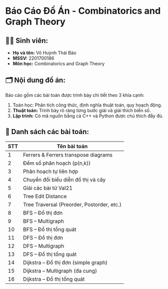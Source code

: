 #  Báo Cáo Đồ Án - Combinatorics and Graph Theory

## 🧑‍💻 Sinh viên:
- **Họ và tên:** Võ Huỳnh Thái Bảo  
- **MSSV:** 2201700186  
- **Môn học:** Combinatorics and Graph Theory  

## 🗂 Nội dung đồ án:
Báo cáo gồm các bài toán được trình bày chi tiết theo 3 khía cạnh:
1. Toán học: Phân tích công thức, định nghĩa thuật toán, quy hoạch động.
2. **Thuật toán:** Trình bày rõ ràng từng bước giải và giải thích biến số.
3. **Lập trình:** Có mã nguồn bằng cả C++ và Python được chú thích đầy đủ.

## 📝 Danh sách các bài toán:
| STT | Tên bài toán |
|-----|--------------|
| 1   | Ferrers & Ferrers transpose diagrams |
| 2   | Đếm số phân hoạch \(p(n,k)\) |
| 3   | Phân hoạch tự liên hợp |
| 4   | Chuyển đổi biểu diễn đồ thị và cây |
| 5   | Giải các bài từ Val21 |
| 6   | Tree Edit Distance |
| 7   | Tree Traversal (Preorder, Postorder, etc.) |
| 8   | BFS – Đồ thị đơn |
| 9   | BFS – Multigraph |
| 10  | BFS – Đồ thị tổng quát |
| 11  | DFS – Đồ thị đơn |
| 12  | DFS – Multigraph |
| 13  | DFS – Đồ thị tổng quát |
| 14  | Dijkstra – Đồ thị đơn (simple graph) |
| 15  | Dijkstra – Multigraph (đa cung) |
| 16  | Dijkstra – Đồ thị tổng quát |